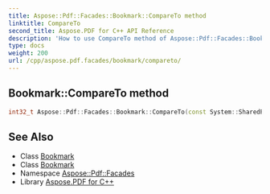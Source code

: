 ```yaml
---
title: Aspose::Pdf::Facades::Bookmark::CompareTo method
linktitle: CompareTo
second_title: Aspose.PDF for C++ API Reference
description: 'How to use CompareTo method of Aspose::Pdf::Facades::Bookmark class in C++.'
type: docs
weight: 200
url: /cpp/aspose.pdf.facades/bookmark/compareto/
---
```

## Bookmark::CompareTo method




```cpp
int32_t Aspose::Pdf::Facades::Bookmark::CompareTo(const System::SharedPtr<Bookmark> &value)
```

## See Also

* Class [Bookmark](../)
* Class [Bookmark](../)
* Namespace [Aspose::Pdf::Facades](../../)
* Library [Aspose.PDF for C++](../../../)
